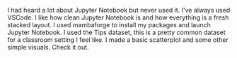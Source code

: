 I had heard a lot about Jupyter Notebook but never used it. I've always used VSCode. I like how clean Jupyter Notebook is and how everything is a fresh stacked layout. I used mambaforge to install my packages and launch Jupyter Notebook. I used the Tips dataset, this is a pretty common dataset for a classroom setting I feel like. I made a basic scatterplot and some other simple visuals. Check it out.
